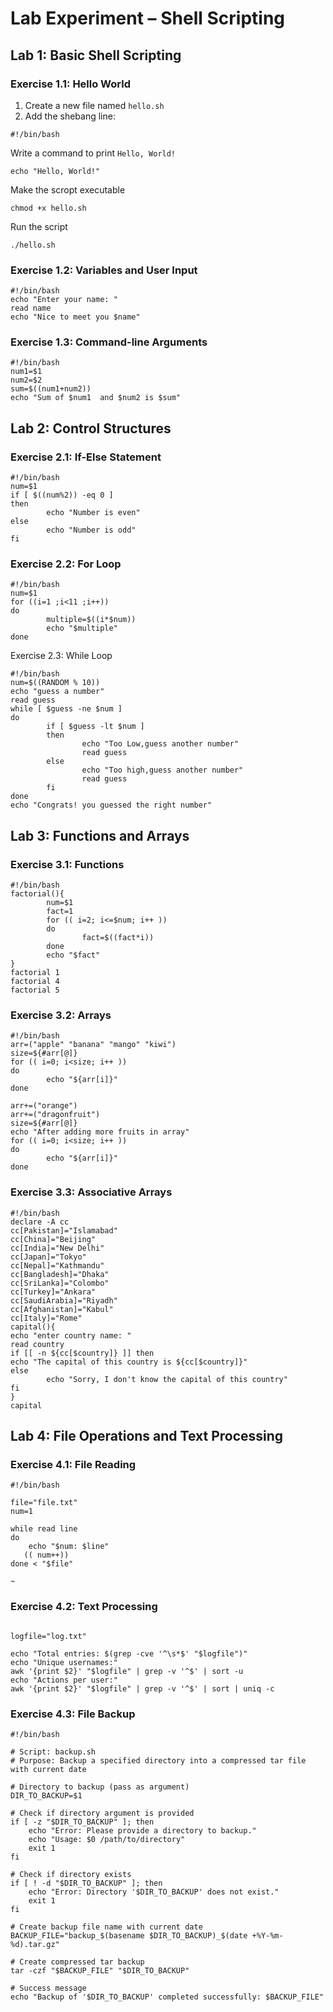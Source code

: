 # Lab Experiment – Shell Scripting

## Lab 1: Basic Shell Scripting
### Exercise 1.1: Hello World
1. Create a new file named `hello.sh`  
2. Add the shebang line:
```
#!/bin/bash
```
Write a command to print `Hello, World!`
```
echo "Hello, World!"
```
Make the scropt executable
```
chmod +x hello.sh
```
Run the script
```
./hello.sh
```
### Exercise 1.2: Variables and User Input
```
#!/bin/bash
echo "Enter your name: "
read name
echo "Nice to meet you $name"

```
### Exercise 1.3: Command-line Arguments
```
#!/bin/bash
num1=$1
num2=$2
sum=$((num1+num2))
echo "Sum of $num1  and $num2 is $sum"
```
## Lab 2: Control Structures
### Exercise 2.1: If-Else Statement
```
#!/bin/bash
num=$1
if [ $((num%2)) -eq 0 ]
then
        echo "Number is even"
else
        echo "Number is odd"
fi
```
### Exercise 2.2: For Loop
```
#!/bin/bash
num=$1
for ((i=1 ;i<11 ;i++))
do
        multiple=$((i*$num))
        echo "$multiple"
done
```
Exercise 2.3: While Loop
```
#!/bin/bash
num=$((RANDOM % 10))
echo "guess a number"
read guess
while [ $guess -ne $num ]
do
        if [ $guess -lt $num ]
        then
                echo "Too Low,guess another number"
                read guess
        else
                echo "Too high,guess another number"
                read guess
        fi
done
echo "Congrats! you guessed the right number"
```
## Lab 3: Functions and Arrays
### Exercise 3.1: Functions
```
#!/bin/bash
factorial(){
        num=$1
        fact=1
        for (( i=2; i<=$num; i++ ))
        do
                fact=$((fact*i))
        done
        echo "$fact"         
}
factorial 1
factorial 4
factorial 5
```
### Exercise 3.2: Arrays
```
#!/bin/bash
arr=("apple" "banana" "mango" "kiwi")
size=${#arr[@]}
for (( i=0; i<size; i++ ))
do
        echo "${arr[i]}"
done

arr+=("orange")
arr+=("dragonfruit")
size=${#arr[@]}
echo "After adding more fruits in array"
for (( i=0; i<size; i++ ))
do
        echo "${arr[i]}"
done
```
### Exercise 3.3: Associative Arrays
```
#!/bin/bash
declare -A cc
cc[Pakistan]="Islamabad"
cc[China]="Beijing"
cc[India]="New Delhi"
cc[Japan]="Tokyo"
cc[Nepal]="Kathmandu"
cc[Bangladesh]="Dhaka"
cc[SriLanka]="Colombo"
cc[Turkey]="Ankara"
cc[SaudiArabia]="Riyadh"
cc[Afghanistan]="Kabul"
cc[Italy]="Rome"
capital(){
echo "enter country name: "
read country
if [[ -n ${cc[$country]} ]] then
echo "The capital of this country is ${cc[$country]}"
else
        echo "Sorry, I don't know the capital of this country"
fi
}
capital
```
## Lab 4: File Operations and Text Processing
### Exercise 4.1: File Reading
```
#!/bin/bash

file="file.txt"
num=1

while read line
do
    echo "$num: $line" 
   (( num++))
done < "$file"

~                
```
### Exercise 4.2: Text Processing
```#!/bin/bash

logfile="log.txt"

echo "Total entries: $(grep -cve '^\s*$' "$logfile")"
echo "Unique usernames:"
awk '{print $2}' "$logfile" | grep -v '^$' | sort -u
echo "Actions per user:"
awk '{print $2}' "$logfile" | grep -v '^$' | sort | uniq -c
```
### Exercise 4.3: File Backup
```
#!/bin/bash

# Script: backup.sh
# Purpose: Backup a specified directory into a compressed tar file with current date

# Directory to backup (pass as argument)
DIR_TO_BACKUP=$1

# Check if directory argument is provided
if [ -z "$DIR_TO_BACKUP" ]; then
    echo "Error: Please provide a directory to backup."
    echo "Usage: $0 /path/to/directory"
    exit 1
fi

# Check if directory exists
if [ ! -d "$DIR_TO_BACKUP" ]; then
    echo "Error: Directory '$DIR_TO_BACKUP' does not exist."
    exit 1
fi

# Create backup file name with current date
BACKUP_FILE="backup_$(basename $DIR_TO_BACKUP)_$(date +%Y-%m-%d).tar.gz"

# Create compressed tar backup
tar -czf "$BACKUP_FILE" "$DIR_TO_BACKUP"

# Success message
echo "Backup of '$DIR_TO_BACKUP' completed successfully: $BACKUP_FILE"
```

